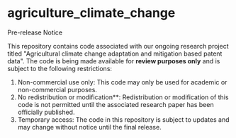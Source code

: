 # agriculture_climate_change

Pre-release Notice

This repository contains code associated with our ongoing research project titled "Agricultural climate change adaptation and mitigation based patent data". The code is being made available for **review purposes only** and is subject to the following restrictions:

1. Non-commercial use only: This code may only be used for academic or non-commercial purposes.
2. No redistribution or modification**: Redistribution or modification of this code is not permitted until the associated research paper has been officially published.
3. Temporary access: The code in this repository is subject to updates and may change without notice until the final release.
